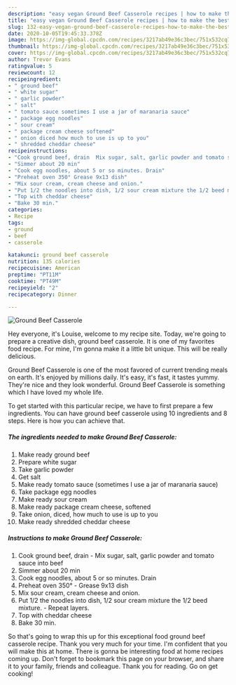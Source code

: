 ```yaml
---
description: "easy vegan Ground Beef Casserole recipes | how to make the best Ground Beef Casserole"
title: "easy vegan Ground Beef Casserole recipes | how to make the best Ground Beef Casserole"
slug: 132-easy-vegan-ground-beef-casserole-recipes-how-to-make-the-best-ground-beef-casserole
date: 2020-10-05T19:45:33.378Z
image: https://img-global.cpcdn.com/recipes/3217ab49e36c3bec/751x532cq70/ground-beef-casserole-recipe-main-photo.jpg
thumbnail: https://img-global.cpcdn.com/recipes/3217ab49e36c3bec/751x532cq70/ground-beef-casserole-recipe-main-photo.jpg
cover: https://img-global.cpcdn.com/recipes/3217ab49e36c3bec/751x532cq70/ground-beef-casserole-recipe-main-photo.jpg
author: Trevor Evans
ratingvalue: 5
reviewcount: 12
recipeingredient:
- " ground beef"
- " white sugar"
- " garlic powder"
- " salt"
- " tomato sauce sometimes I use a jar of maranaria sauce"
- " package egg noodles"
- " sour cream"
- " package cream cheese softened"
- " onion diced how much to use is up to you"
- " shredded cheddar cheese"
recipeinstructions:
- "Cook ground beef, drain  Mix sugar, salt, garlic powder and tomato sauce into beef"
- "Simmer about 20 min"
- "Cook egg noodles, about 5 or so minutes. Drain"
- "Preheat oven 350° Grease 9x13 dish"
- "Mix sour cream, cream cheese and onion."
- "Put 1/2 the noodles into dish, 1/2 sour cream mixture the 1/2 beed mixture. Repeat layers."
- "Top with cheddar cheese"
- "Bake 30 min."
categories:
- Recipe
tags:
- ground
- beef
- casserole

katakunci: ground beef casserole 
nutrition: 135 calories
recipecuisine: American
preptime: "PT11M"
cooktime: "PT49M"
recipeyield: "2"
recipecategory: Dinner

---
```



![Ground Beef Casserole](https://img-global.cpcdn.com/recipes/3217ab49e36c3bec/751x532cq70/ground-beef-casserole-recipe-main-photo.jpg)

Hey everyone, it's Louise, welcome to my recipe site. Today, we're going to prepare a creative dish, ground beef casserole. It is one of my favorites food recipe. For mine, I'm gonna make it a little bit unique. This will be really delicious.



Ground Beef Casserole is one of the most favored of current trending meals on earth. It's enjoyed by millions daily. It's easy, it's fast, it tastes yummy. They're nice and they look wonderful. Ground Beef Casserole is something which I have loved my whole life.


To get started with this particular recipe, we have to first prepare a few ingredients. You can have ground beef casserole using 10 ingredients and 8 steps. Here is how you can achieve that.

<!--inarticleads1-->

##### The ingredients needed to make Ground Beef Casserole:

1. Make ready  ground beef
1. Prepare  white sugar
1. Take  garlic powder
1. Get  salt
1. Make ready  tomato sauce (sometimes I use a jar of maranaria sauce)
1. Take  package egg noodles
1. Make ready  sour cream
1. Make ready  package cream cheese, softened
1. Take  onion, diced, how much to use is up to you
1. Make ready  shredded cheddar cheese




<!--inarticleads2-->

##### Instructions to make Ground Beef Casserole:

1. Cook ground beef, drain  - Mix sugar, salt, garlic powder and tomato sauce into beef
1. Simmer about 20 min
1. Cook egg noodles, about 5 or so minutes. Drain
1. Preheat oven 350° - Grease 9x13 dish
1. Mix sour cream, cream cheese and onion.
1. Put 1/2 the noodles into dish, 1/2 sour cream mixture the 1/2 beed mixture. - Repeat layers.
1. Top with cheddar cheese
1. Bake 30 min.




So that's going to wrap this up for this exceptional food ground beef casserole recipe. Thank you very much for your time. I'm confident that you will make this at home. There is gonna be interesting food at home recipes coming up. Don't forget to bookmark this page on your browser, and share it to your family, friends and colleague. Thank you for reading. Go on get cooking!
